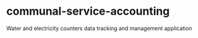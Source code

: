 # communal-service-accounting
Water and electricity counters data tracking and management application
